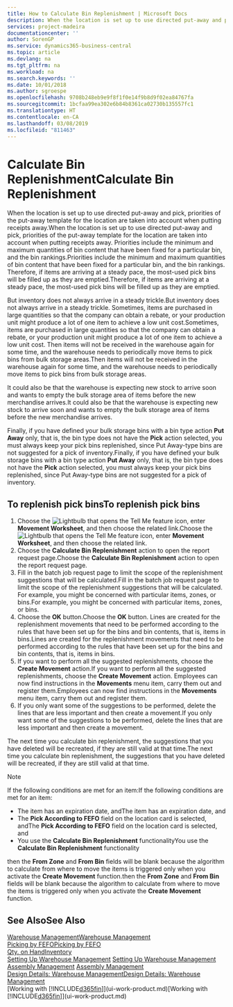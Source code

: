 ```yaml
---
title: How to Calculate Bin Replenishment | Microsoft Docs
description: When the location is set up to use directed put-away and pick, priorities of the put-away template for the location are taken into account when putting receipts away.
services: project-madeira
documentationcenter: ''
author: SorenGP
ms.service: dynamics365-business-central
ms.topic: article
ms.devlang: na
ms.tgt_pltfrm: na
ms.workload: na
ms.search.keywords: ''
ms.date: 10/01/2018
ms.author: sgroespe
ms.openlocfilehash: 9708b248eb9e9f8f1f0e14f9b8d9f02ea84767fa
ms.sourcegitcommit: 1bcfaa99ea302e6b84b8361ca02730b135557fc1
ms.translationtype: HT
ms.contentlocale: en-CA
ms.lasthandoff: 03/08/2019
ms.locfileid: "811463"
---
```

# <a name="calculate-bin-replenishment"></a><span data-ttu-id="54dff-103">Calculate Bin Replenishment</span><span class="sxs-lookup"><span data-stu-id="54dff-103">Calculate Bin Replenishment</span></span>
<span data-ttu-id="54dff-104">When the location is set up to use directed put-away and pick, priorities of the put-away template for the location are taken into account when putting receipts away.</span><span class="sxs-lookup"><span data-stu-id="54dff-104">When the location is set up to use directed put-away and pick, priorities of the put-away template for the location are taken into account when putting receipts away.</span></span> <span data-ttu-id="54dff-105">Priorities include the minimum and maximum quantities of bin content that have been fixed for a particular bin, and the bin rankings.</span><span class="sxs-lookup"><span data-stu-id="54dff-105">Priorities include the minimum and maximum quantities of bin content that have been fixed for a particular bin, and the bin rankings.</span></span> <span data-ttu-id="54dff-106">Therefore, if items are arriving at a steady pace, the most-used pick bins will be filled up as they are emptied.</span><span class="sxs-lookup"><span data-stu-id="54dff-106">Therefore, if items are arriving at a steady pace, the most-used pick bins will be filled up as they are emptied.</span></span>  

<span data-ttu-id="54dff-107">But inventory does not always arrive in a steady trickle.</span><span class="sxs-lookup"><span data-stu-id="54dff-107">But inventory does not always arrive in a steady trickle.</span></span> <span data-ttu-id="54dff-108">Sometimes, items are purchased in large quantities so that the company can obtain a rebate, or your production unit might produce a lot of one item to achieve a low unit cost.</span><span class="sxs-lookup"><span data-stu-id="54dff-108">Sometimes, items are purchased in large quantities so that the company can obtain a rebate, or your production unit might produce a lot of one item to achieve a low unit cost.</span></span> <span data-ttu-id="54dff-109">Then items will not be received in the warehouse again for some time, and the warehouse needs to periodically move items to pick bins from bulk storage areas.</span><span class="sxs-lookup"><span data-stu-id="54dff-109">Then items will not be received in the warehouse again for some time, and the warehouse needs to periodically move items to pick bins from bulk storage areas.</span></span>  

<span data-ttu-id="54dff-110">It could also be that the warehouse is expecting new stock to arrive soon and wants to empty the bulk storage area of items before the new merchandise arrives.</span><span class="sxs-lookup"><span data-stu-id="54dff-110">It could also be that the warehouse is expecting new stock to arrive soon and wants to empty the bulk storage area of items before the new merchandise arrives.</span></span>  

<span data-ttu-id="54dff-111">Finally, if you have defined your bulk storage bins with a bin type action **Put Away** only, that is, the bin type does not have the **Pick** action selected, you must always keep your pick bins replenished, since Put Away-type bins are not suggested for a pick of inventory.</span><span class="sxs-lookup"><span data-stu-id="54dff-111">Finally, if you have defined your bulk storage bins with a bin type action **Put Away** only, that is, the bin type does not have the **Pick** action selected, you must always keep your pick bins replenished, since Put Away-type bins are not suggested for a pick of inventory.</span></span>  

## <a name="to-replenish-pick-bins"></a><span data-ttu-id="54dff-112">To replenish pick bins</span><span class="sxs-lookup"><span data-stu-id="54dff-112">To replenish pick bins</span></span>  
1.  <span data-ttu-id="54dff-113">Choose the ![Lightbulb that opens the Tell Me feature](media/ui-search/search_small.png "Tell me what you want to do") icon, enter **Movement Worksheet**, and then choose the related link.</span><span class="sxs-lookup"><span data-stu-id="54dff-113">Choose the ![Lightbulb that opens the Tell Me feature](media/ui-search/search_small.png "Tell me what you want to do") icon, enter **Movement Worksheet**, and then choose the related link.</span></span>  
2.  <span data-ttu-id="54dff-114">Choose the **Calculate Bin Replenishment** action to open the report request page.</span><span class="sxs-lookup"><span data-stu-id="54dff-114">Choose the **Calculate Bin Replenishment** action to open the report request page.</span></span>  
3.  <span data-ttu-id="54dff-115">Fill in the batch job request page to limit the scope of the replenishment suggestions that will be calculated.</span><span class="sxs-lookup"><span data-stu-id="54dff-115">Fill in the batch job request page to limit the scope of the replenishment suggestions that will be calculated.</span></span> <span data-ttu-id="54dff-116">For example, you might be concerned with particular items, zones, or bins.</span><span class="sxs-lookup"><span data-stu-id="54dff-116">For example, you might be concerned with particular items, zones, or bins.</span></span>  
4.  <span data-ttu-id="54dff-117">Choose the **OK** button.</span><span class="sxs-lookup"><span data-stu-id="54dff-117">Choose the **OK** button.</span></span> <span data-ttu-id="54dff-118">Lines are created for the replenishment movements that need to be performed according to the rules that have been set up for the bins and bin contents, that is, items in bins.</span><span class="sxs-lookup"><span data-stu-id="54dff-118">Lines are created for the replenishment movements that need to be performed according to the rules that have been set up for the bins and bin contents, that is, items in bins.</span></span>  
5.  <span data-ttu-id="54dff-119">If you want to perform all the suggested replenishments, choose the **Create Movement** action.</span><span class="sxs-lookup"><span data-stu-id="54dff-119">If you want to perform all the suggested replenishments, choose the **Create Movement** action.</span></span> <span data-ttu-id="54dff-120">Employees can now find instructions in the **Movements** menu item, carry them out and register them.</span><span class="sxs-lookup"><span data-stu-id="54dff-120">Employees can now find instructions in the **Movements** menu item, carry them out and register them.</span></span>  
6.  <span data-ttu-id="54dff-121">If you only want some of the suggestions to be performed, delete the lines that are less important and then create a movement.</span><span class="sxs-lookup"><span data-stu-id="54dff-121">If you only want some of the suggestions to be performed, delete the lines that are less important and then create a movement.</span></span>  

<span data-ttu-id="54dff-122">The next time you calculate bin replenishment, the suggestions that you have deleted will be recreated, if they are still valid at that time.</span><span class="sxs-lookup"><span data-stu-id="54dff-122">The next time you calculate bin replenishment, the suggestions that you have deleted will be recreated, if they are still valid at that time.</span></span>  

> [!NOTE]  
>  <span data-ttu-id="54dff-123">If the following conditions are met for an item:</span><span class="sxs-lookup"><span data-stu-id="54dff-123">If the following conditions are met for an item:</span></span>  
>   
>  -   <span data-ttu-id="54dff-124">The item has an expiration date, and</span><span class="sxs-lookup"><span data-stu-id="54dff-124">The item has an expiration date, and</span></span>  
> -   <span data-ttu-id="54dff-125">The **Pick According to FEFO** field on the location card is selected, and</span><span class="sxs-lookup"><span data-stu-id="54dff-125">The **Pick According to FEFO** field on the location card is selected, and</span></span>  
> -   <span data-ttu-id="54dff-126">You use the **Calculate Bin Replenishment** functionality</span><span class="sxs-lookup"><span data-stu-id="54dff-126">You use the **Calculate Bin Replenishment** functionality</span></span>  
>   
>  <span data-ttu-id="54dff-127">then the **From Zone** and **From Bin** fields will be blank because the algorithm to calculate from where to move the items is triggered only when you activate the **Create Movement** function.</span><span class="sxs-lookup"><span data-stu-id="54dff-127">then the **From Zone** and **From Bin** fields will be blank because the algorithm to calculate from where to move the items is triggered only when you activate the **Create Movement** function.</span></span>  

## <a name="see-also"></a><span data-ttu-id="54dff-128">See Also</span><span class="sxs-lookup"><span data-stu-id="54dff-128">See Also</span></span>  
[<span data-ttu-id="54dff-129">Warehouse Management</span><span class="sxs-lookup"><span data-stu-id="54dff-129">Warehouse Management</span></span>](warehouse-manage-warehouse.md)  
[<span data-ttu-id="54dff-130">Picking by FEFO</span><span class="sxs-lookup"><span data-stu-id="54dff-130">Picking by FEFO</span></span>](warehouse-picking-by-fefo.md)  
[<span data-ttu-id="54dff-131">Qty. on Hand</span><span class="sxs-lookup"><span data-stu-id="54dff-131">Inventory</span></span>](inventory-manage-inventory.md)  
<span data-ttu-id="54dff-132">[Setting Up Warehouse Management](warehouse-setup-warehouse.md)   </span><span class="sxs-lookup"><span data-stu-id="54dff-132">[Setting Up Warehouse Management](warehouse-setup-warehouse.md)   </span></span>  
<span data-ttu-id="54dff-133">[Assembly Management](assembly-assemble-items.md)  </span><span class="sxs-lookup"><span data-stu-id="54dff-133">[Assembly Management](assembly-assemble-items.md)  </span></span>  
[<span data-ttu-id="54dff-134">Design Details: Warehouse Management</span><span class="sxs-lookup"><span data-stu-id="54dff-134">Design Details: Warehouse Management</span></span>](design-details-warehouse-management.md)  
<span data-ttu-id="54dff-135">[Working with [!INCLUDE[d365fin](includes/d365fin_md.md)]](ui-work-product.md)</span><span class="sxs-lookup"><span data-stu-id="54dff-135">[Working with [!INCLUDE[d365fin](includes/d365fin_md.md)]](ui-work-product.md)</span></span>
